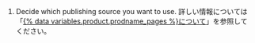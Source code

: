 1. Decide which publishing source you want to use.  詳しい情報については「[{% data variables.product.prodname_pages %}について](/articles/about-github-pages#publishing-sources-for-github-pages-sites)」を参照してください。
